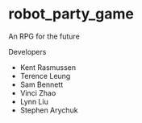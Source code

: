 # robot_party_game
An RPG for the future

Developers
* Kent Rasmussen
* Terence Leung
* Sam Bennett
* Vinci Zhao
* Lynn Liu
* Stephen Arychuk
